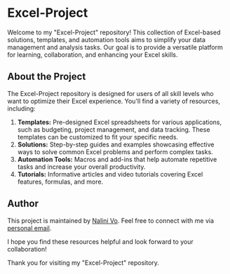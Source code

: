 # Excel-Project

Welcome to my "Excel-Project" repository! This collection of Excel-based solutions, templates, and automation tools aims to simplify your data management and analysis tasks. Our goal is to provide a versatile platform for learning, collaboration, and enhancing your Excel skills.

## About the Project

The Excel-Project repository is designed for users of all skill levels who want to optimize their Excel experience. You'll find a variety of resources, including:

1. **Templates:** Pre-designed Excel spreadsheets for various applications, such as budgeting, project management, and data tracking. These templates can be customized to fit your specific needs.
2. **Solutions:** Step-by-step guides and examples showcasing effective ways to solve common Excel problems and perform complex tasks.
3. **Automation Tools:** Macros and add-ins that help automate repetitive tasks and increase your overall productivity.
4. **Tutorials:** Informative articles and video tutorials covering Excel features, formulas, and more.

## Author

This project is maintained by [Nalini Vo](https://github.com/Nalini1998). Feel free to connect with me via [personal email](nalinivo1998@gmail.com).

I hope you find these resources helpful and look forward to your collaboration! 

Thank you for visiting my "Excel-Project" repository.
